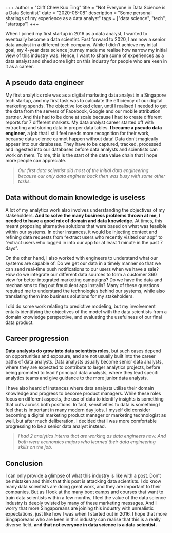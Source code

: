 +++
author = "Cliff Chew Kuo Ting"
title = "Not Everyone in Data Science is a Data Scientist"
date = "2020-06-08"
description = "Some personal sharings of my experience as a data analyst"
tags = ["data science", "tech", "startups"]
+++

When I joined my first startup in 2016 as a data analyst, I wanted to eventually become a data scientist. Fast forward to 2020, I am now a senior data analyst in a different tech company. While I didn’t achieve my inital goal, my 4-year data science journey made me realise how narrow my initial view of this industry was. Hence, I want to share some of experiences as a data analyst and shed some light on this industry for people who are keen in it as a career.

## A pseudo data engineer
My first analytics role was as a digital marketing data analyst in a Singapore tech startup, and my first task was to calculate the efficiency of our digital marketing spends. The objective looked clear, until I realised I needed to get the data from the servers of Facebook, Google and our mobile attribution partner. And this had to be done at scale because I had to create different reports for 7 different markets. My data analyst career started off with extracting and storing data in proper data tables. **I became a pseudo data engineer,** a job that I still feel needs more recognition for their work, because data science cannot happen without data! Data don’t magically appear into our databases. They have to be captured, tracked, processed and ingested into our databases before data analysts and scientists can work on them. To me, this is the start of the data value chain that I hope more people can appreciate.

> *Our first data scientist did most of the initial data engineering because our only data engineer back then was busy with some other tasks.*

## Data without domain knowledge is useless
A lot of my analytics work also involves understanding the objectives of my stakeholders. **And to solve the many business problems thrown at me, I needed to have a good mix of domain and data knowledge.** At times, this meant proposing alternative solutions that were based on what was feasible within our systems. In other instances, it would be injecting context and refining data requests from “extract users who recently visited our app” to “extract users who logged in into our app for at least 1 minute in the past 7 days”.

On the other hand, I also worked with engineers to understand what our systems are capable of. Do we get our data in a timely manner so that we can send real-time push notifications to our users when we have a sale? How do we integrate our different data sources to form a customer 360 view for better integrated marketing campaigns? Do we have the data and mechanisms to flag out fraudulent app installs? Many of these questions required me to understand the technologies behind our systems, while also translating them into business solutions for my stakeholders.

I did do some work relating to predictive modeling, but my involvement entails identifying the objectives of the model with the data scientists from a domain knowledge perspective, and evaluating the usefulness of our final data product.

## Career progression
**Data analysts do grow into data scientists roles,** but such cases depend on opportunities and exposure, and are not usually built into the career paths of data analysts. Data analysts usually become senior data analysts, where they are expected to contribute to larger analytics projects, before being promoted to lead / principal data analysts, where they lead specifi analytics teams and give guidance to the more junior data analysts.

I have also heard of instances where data analysts utilise their domain knowledge and progress to become product managers. While these roles focus on different aspects, the use of data to identify insights is something that cuts across both positions. In fact, sensitivities to data is something I feel that is important in many modern day jobs. I myself did consider becoming a digital marketing product manager or marketing technologist as well, but after much deliberation, I decided that I was more comfortable progressing to be a senior data analyst instead.

> *I had 2 analytics interns that are working as data engineers now. And both were economics majors who learned their data engineering skills on the job.*

## Conclusion
I can only provide a glimpse of what this industry is like with a post. Don’t be mistaken and think that this post is attacking data scientists. I do know many data scientists are doing great work, and they are important to their companies. But as I look at the many boot camps and courses that want to train data scientists within a few months, I feel the value of the data science industry is deeply twisted by many of these marketing messages. And I worry that more Singaporeans are joining this industry with unrealistic expectations, just like how I was when I started out in 2016. I hope that more Singaporeans who are keen in this industry can realise that this is a really diverse field, **and that not everyone in data science is a data scientist.**